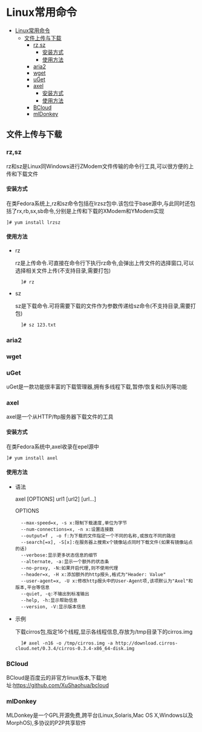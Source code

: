 # Linux常用命令

<!-- TOC -->

- [Linux常用命令](#linux常用命令)
    - [文件上传与下载](#文件上传与下载)
        - [rz,sz](#rzsz)
            - [安装方式](#安装方式)
            - [使用方法](#使用方法)
        - [aria2](#aria2)
        - [wget](#wget)
        - [uGet](#uget)
        - [axel](#axel)
            - [安装方式](#安装方式-1)
            - [使用方法](#使用方法-1)
        - [BCloud](#bcloud)
        - [mlDonkey](#mldonkey)

<!-- /TOC -->

## 文件上传与下载

### rz,sz

rz和sz是Linux同Windows进行ZModem文件传输的命令行工具,可以很方便的上传和下载文件

#### 安装方式

在类Fedora系统上,rz和sz命令包括在lrzsz包中.该包位于base源中,与此同时还包括了rx,rb,sx,sb命令,分别是上传和下载的XModem和YModem实现

    ]# yum install lrzsz

#### 使用方法

- rz

    rz是上传命令.可直接在命令行下执行rz命令,会弹出上传文件的选择窗口,可以选择相关文件上传(不支持目录,需要打包)

        ]# rz

- sz

    sz是下载命令.可将需要下载的文件作为参数传递给sz命令(不支持目录,需要打包)

        ]# sz 123.txt

### aria2

### wget

### uGet

uGet是一款功能很丰富的下载管理器,拥有多线程下载,暂停/恢复和队列等功能

### axel

axel是一个从HTTP/ftp服务器下载文件的工具

#### 安装方式

在类Fedora系统中,axel收录在epel源中

    ]# yum install axel

#### 使用方法

- 语法

    axel [OPTIONS] url1 [url2] [url...]

    OPTIONS

        --max-speed=x, -s x:限制下载速度,单位为字节
        --num-connections=x, -n x:设置连接数
        --output=f , -o f:为下载的文件指定一个不同的名称,或放在不同的路径
        --search[=x], -S[x]:在服务器上搜索x个镜像站点同时下载文件(如果有镜像站点的话)
        --verbose:显示更多状态信息的细节
        --alternate, -a:显示一个额外的状态条
        --no-proxy, -N:如果开启代理,则不使用代理
        --header=x, -H x:添加额外的http报头,格式为"Header: Value"
        --user-agent=x, -U x:修改http报头中的User-Agent项,该项默认为"Axel"和版本,平台等信息
        --quiet, -q:不输出到标准输出
        --help, -h:显示帮助信息
        --version, -V:显示版本信息

- 示例

    下载cirros包,指定16个线程,显示各线程信息,存放为/tmp目录下的cirros.img

        ]# axel -n16 -o /tmp/cirros.img -a http://download.cirros-cloud.net/0.3.4/cirros-0.3.4-x86_64-disk.img

### BCloud

BCloud是百度云的非官方linux版本,下载地址:<https://github.com/XuShaohua/bcloud>

### mlDonkey

MLDonkey是一个GPL开源免费,跨平台(Linux,Solaris,Mac OS X,Windows以及MorphOS),多协议的P2P共享软件